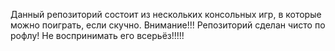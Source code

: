 Данный репозиторий состоит из нескольких консольных игр, в которые можно поиграть, если скучно.
Внимание!!! Репозиторий сделан чисто по рофлу! Не воспринимать его всерьёз!!!!!
